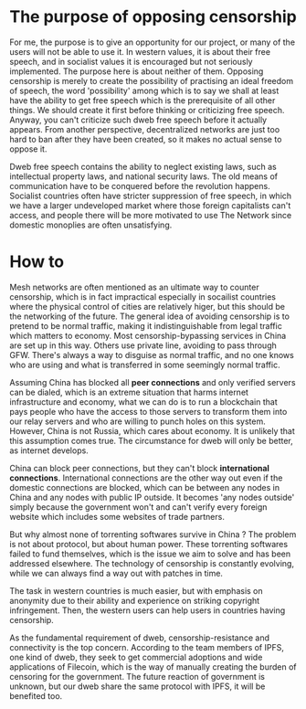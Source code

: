 # The purpose of opposing censorship

For me, the purpose is to give an opportunity for our project, or many of the users will not be able to use it. In western values, it is about their free speech, and in socialist values it is encouraged but not seriously implemented. The purpose here is about neither of them. Opposing censorship is merely to create the possibility of practising an ideal freedom of speech, the word 'possibility' among which is to say we shall at least have the ability to get free speech which is the prerequisite of all other things. We should create it first before thinking or criticizing free speech. Anyway, you can't criticize such dweb free speech before it actually appears. From another perspective, decentralized networks are just too hard to ban after they have been created, so it makes no actual sense to oppose it.

Dweb free speech contains the ability to neglect existing laws, such as intellectual property laws, and national security laws. The old means of communication have to be conquered before the revolution happens. Socialist countries often have stricter suppression of free speech, in which we have a larger undeveloped market where those foreign capitalists can't access, and people there will be more motivated to use The Network since domestic monoplies are often unsatisfying.

# How to

Mesh networks are often mentioned as an ultimate way to counter censorship, which is in fact impractical especially in socailist countries where the physical control of cities are relatively higer, but this should be the networking of the future. The general idea of avoiding censorship is to pretend to be normal traffic, making it indistinguishable from legal traffic which matters to economy. Most censorship-bypassing services in China are set up in this way. Others use private line, avoiding to pass through GFW. There's always a way to disguise as normal traffic, and no one knows who are using and what is transferred in some seemingly normal traffic.

Assuming China has blocked all **peer connections** and only verified servers can be dialed, which is an extreme situation that harms internet infrastructure and economy, what we can do is to run a blockchain that pays people who have the access to those servers to transform them into our relay servers and who are willing to punch holes on this system. However, China is not Russia, which cares about economy. It is unlikely that this assumption comes true. The circumstance for dweb will only be better, as internet develops.

China can block peer connections, but they can't block **international connections**. International connections are the other way out even if the domestic connections are blocked, which can be between any nodes in China and any nodes with public IP outside. It becomes 'any nodes outside' simply because the government won't and can't verify every foreign website which includes some websites of trade partners.

But why almost none of torrenting softwares survive in China ? The problem is not about protocol, but about human power. These torrenting softwares failed to fund themselves, which is the issue we aim to solve and has been addressed elsewhere. The technology of censorship is constantly evolving, while we can always find a way out with patches in time.

The task in western countries is much easier, but with emphasis on anonymity due to their ability and experience on striking copyright infringement. Then, the western users can help users in countries having censorship.

As the fundamental requirement of dweb, censorship-resistance and connectivity is the top concern. According to the team members of IPFS, one kind of dweb, they seek to get commercial adoptions and wide applications of Filecoin, which is the way of manually creating the burden of censoring for the government. The future reaction of government is unknown, but our dweb share the same protocol with IPFS, it will be benefited too.